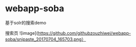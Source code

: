 # webapp-soba
基于solr的搜索demo

搜索页
![image](https://github.com/githubzouzhiwei/webapp-soba/snipaste_20170704_165703.png）

